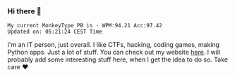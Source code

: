 ### Hi there 👋
<!-- PB START -->
```
My current MonkeyType PB is - WPM:94.21 Acc:97.42
Updated on: 05:21:24 CEST Time
```
<!-- PB END -->
I'm an IT person, just overall. I like CTFs, hacking, coding games, making Python apps. Just a lot of stuff.
You can check out my website [here](https://skill3472.github.io/).
I will probably add some interesting stuff here, when I get the idea to do so. Take care ❤️
